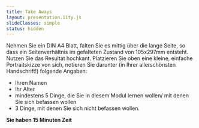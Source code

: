 ```yaml
---
title: Take Aways
layout: presentation.11ty.js
slideClasses: simple
status: hidden
---
```

 
Nehmen Sie ein DIN A4 Blatt, falten Sie es mittig über die lange Seite, so dass ein Seitenverhältnis im gefalteten Zustand von 105x297mm entsteht. Nutzen Sie das Resultat hochkant. Platzieren Sie oben eine kleine, einfache Portraitskizze von sich, notieren Sie darunter (in Ihrer allerschönsten Handschrift!) folgende Angaben:
- Ihren Namen
- Ihr Alter
- mindestens 5 Dinge, die Sie in diesem Modul lernen wollen/ mit denen Sie sich befassen wollen
- 3 Dinge, mit denen Sie sich nicht befassen wollen.

**Sie haben 15 Minuten Zeit**

